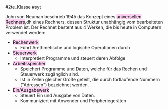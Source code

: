 #2te_Klasse #syt 

John von Neuman beschrieb 1945 das Konzept eines <mark style="background: #FFB8EBA6;">universellen Rechners</mark>,dh eines Rechners, dessen Struktur unabhängig vom bearbeiteten Problem ist. Der Rechnet besteht aus 4 Werken, die bis heute in Computern verwendet werden:

- <mark style="background: #FFB8EBA6;">Rechenwerk</mark>
	- Führt Arethmetische und logische Operationen durch
- <mark style="background: #FFB8EBA6;">Steuerwerk</mark>
	- Interpretiert Programme und steuert deren Abfolge
- <mark style="background: #FFB8EBA6;">Arbeitsspeicher</mark>
	- Speichert Programme und Daten, welche für das Rechen und Steuerwerk zugänglich sind.
	- Ist in Zellen gleicher Größe geteilt, die durch fortlaufende Nummern ("Adressen") bezeichnet werden.
- <mark style="background: #FFB8EBA6;">Ein/Ausgabewerk</mark>
	- Steuert Ein und Ausgabe von Daten.
	- Kommuniziert mit Anwender und Peripheriegeräten
